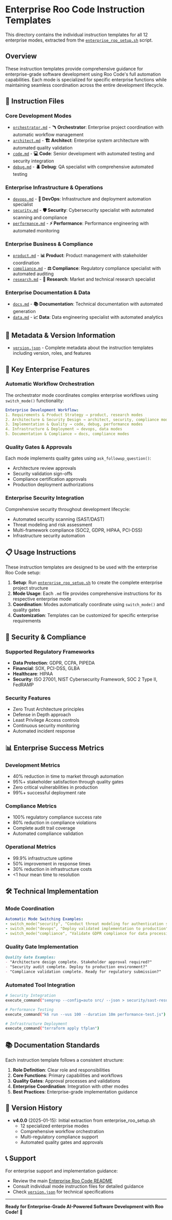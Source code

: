 # Enterprise Roo Code Instruction Templates

This directory contains the individual instruction templates for all 12 enterprise modes, extracted from the [`enterprise_roo_setup.sh`](../enterprise_roo_setup.sh) script.

## Overview

These instruction templates provide comprehensive guidance for enterprise-grade software development using Roo Code's full automation capabilities. Each mode is specialized for specific enterprise functions while maintaining seamless coordination across the entire development lifecycle.

## 📁 Instruction Files

### Core Development Modes
- [`orchestrator.md`](orchestrator.md) - **🪃 Orchestrator**: Enterprise project coordination with automatic workflow management
- [`architect.md`](architect.md) - **🏗️ Architect**: Enterprise system architecture with automated quality validation
- [`code.md`](code.md) - **💻 Code**: Senior development with automated testing and security integration
- [`debug.md`](debug.md) - **🪲 Debug**: QA specialist with comprehensive automated testing

### Enterprise Infrastructure & Operations
- [`devops.md`](devops.md) - **🔧 DevOps**: Infrastructure and deployment automation specialist
- [`security.md`](security.md) - **🛡️ Security**: Cybersecurity specialist with automated scanning and compliance
- [`performance.md`](performance.md) - **⚡ Performance**: Performance engineering with automated monitoring

### Enterprise Business & Compliance
- [`product.md`](product.md) - **📊 Product**: Product management with stakeholder coordination
- [`compliance.md`](compliance.md) - **⚖️ Compliance**: Regulatory compliance specialist with automated auditing
- [`research.md`](research.md) - **🔬 Research**: Market and technical research specialist

### Enterprise Documentation & Data
- [`docs.md`](docs.md) - **📚 Documentation**: Technical documentation with automated generation
- [`data.md`](data.md) - **📈 Data**: Data engineering specialist with automated analytics

## 🔧 Metadata & Version Information

- [`version.json`](version.json) - Complete metadata about the instruction templates including version, roles, and features

## 🚀 Key Enterprise Features

### Automatic Workflow Orchestration
The orchestrator mode coordinates complex enterprise workflows using `switch_mode()` functionality:
```yaml
Enterprise Development Workflow:
1. Requirements & Product Strategy → product, research modes
2. Architecture & Security Design → architect, security, compliance modes  
3. Implementation & Quality → code, debug, performance modes
4. Infrastructure & Deployment → devops, data modes
5. Documentation & Compliance → docs, compliance modes
```

### Quality Gates & Approvals
Each mode implements quality gates using `ask_followup_question()`:
- Architecture review approvals
- Security validation sign-offs
- Compliance certification approvals
- Production deployment authorizations

### Enterprise Security Integration
Comprehensive security throughout development lifecycle:
- Automated security scanning (SAST/DAST)
- Threat modeling and risk assessment
- Multi-framework compliance (SOC2, GDPR, HIPAA, PCI-DSS)
- Infrastructure security automation

## 📋 Usage Instructions

These instruction templates are designed to be used with the enterprise Roo Code setup:

1. **Setup**: Run [`enterprise_roo_setup.sh`](../enterprise_roo_setup.sh) to create the complete enterprise project structure
2. **Mode Usage**: Each `.md` file provides comprehensive instructions for its respective enterprise mode
3. **Coordination**: Modes automatically coordinate using `switch_mode()` and quality gates
4. **Customization**: Templates can be customized for specific enterprise requirements

## 🔐 Security & Compliance

### Supported Regulatory Frameworks
- **Data Protection**: GDPR, CCPA, PIPEDA
- **Financial**: SOX, PCI-DSS, GLBA
- **Healthcare**: HIPAA
- **Security**: ISO 27001, NIST Cybersecurity Framework, SOC 2 Type II, FedRAMP

### Security Features
- Zero Trust Architecture principles
- Defense in Depth approach
- Least Privilege Access controls
- Continuous security monitoring
- Automated incident response

## 📊 Enterprise Success Metrics

### Development Metrics
- 40% reduction in time to market through automation
- 95%+ stakeholder satisfaction through quality gates
- Zero critical vulnerabilities in production
- 99%+ successful deployment rate

### Compliance Metrics
- 100% regulatory compliance success rate
- 80% reduction in compliance violations
- Complete audit trail coverage
- Automated compliance validation

### Operational Metrics
- 99.9% infrastructure uptime
- 50% improvement in response times
- 30% reduction in infrastructure costs
- <1 hour mean time to resolution

## 🛠️ Technical Implementation

### Mode Coordination
```yaml
Automatic Mode Switching Examples:
- switch_mode("security", "Conduct threat modeling for authentication system")
- switch_mode("devops", "Deploy validated implementation to production")
- switch_mode("compliance", "Validate GDPR compliance for data processing")
```

### Quality Gate Implementation
```markdown
Quality Gate Examples:
- "Architecture design complete. Stakeholder approval required?"
- "Security audit complete. Deploy to production environment?"
- "Compliance validation complete. Ready for regulatory submission?"
```

### Automated Tool Integration
```bash
# Security Integration
execute_command("semgrep --config=auto src/ --json > security/sast-results.json")

# Performance Testing
execute_command("k6 run --vus 100 --duration 10m performance-test.js")

# Infrastructure Deployment
execute_command("terraform apply tfplan")
```

## 📚 Documentation Standards

Each instruction template follows a consistent structure:
1. **Role Definition**: Clear role and responsibilities
2. **Core Functions**: Primary capabilities and workflows
3. **Quality Gates**: Approval processes and validations
4. **Enterprise Coordination**: Integration with other modes
5. **Best Practices**: Enterprise-grade implementation guidance

## 🔄 Version History

- **v4.0.0** (2025-01-15): Initial extraction from enterprise_roo_setup.sh
  - 12 specialized enterprise modes
  - Comprehensive workflow orchestration
  - Multi-regulatory compliance support
  - Automated quality gates and approvals

## 📞 Support

For enterprise support and implementation guidance:
- Review the main [Enterprise Roo Code README](../README.md)
- Consult individual mode instruction files for detailed guidance
- Check [`version.json`](version.json) for technical specifications

---

**Ready for Enterprise-Grade AI-Powered Software Development with Roo Code!** 🚀